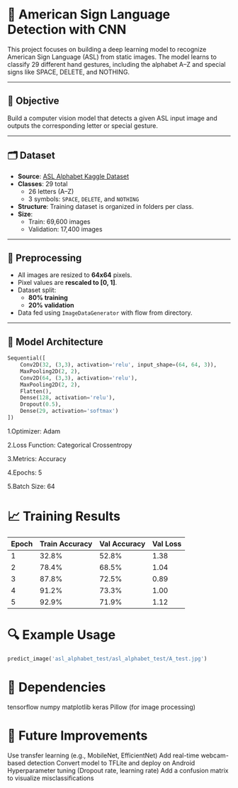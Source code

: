 # 🤟 American Sign Language Detection with CNN

This project focuses on building a deep learning model to recognize American Sign Language (ASL) from static images. The model learns to classify 29 different hand gestures, including the alphabet A–Z and special signs like SPACE, DELETE, and NOTHING.

---

## 🎯 Objective

Build a computer vision model that detects a given ASL input image and outputs the corresponding letter or special gesture.

---

## 🗂️ Dataset

- **Source**: [ASL Alphabet Kaggle Dataset](https://www.kaggle.com/datasets/grassknoted/asl-alphabet)
- **Classes**: 29 total
  - 26 letters (A–Z)
  - 3 symbols: `SPACE`, `DELETE`, and `NOTHING`
- **Structure**: Training dataset is organized in folders per class.
- **Size**: 
  - Train: 69,600 images
  - Validation: 17,400 images

---

## 🧪 Preprocessing

- All images are resized to **64x64** pixels.
- Pixel values are **rescaled to [0, 1]**.
- Dataset split:
  - **80% training**
  - **20% validation**
- Data fed using `ImageDataGenerator` with flow from directory.

---

## 🧠 Model Architecture

```python
Sequential([
    Conv2D(32, (3,3), activation='relu', input_shape=(64, 64, 3)),
    MaxPooling2D(2, 2),
    Conv2D(64, (3,3), activation='relu'),
    MaxPooling2D(2, 2),
    Flatten(),
    Dense(128, activation='relu'),
    Dropout(0.5),
    Dense(29, activation='softmax')
])
```
1.Optimizer: Adam

2.Loss Function: Categorical Crossentropy

3.Metrics: Accuracy

4.Epochs: 5

5.Batch Size: 64

# 📈 Training Results
| Epoch | Train Accuracy | Val Accuracy | Val Loss |
| ----- | -------------- | ------------ | -------- |
| 1     | 32.8%          | 52.8%        | 1.38     |
| 2     | 78.4%          | 68.5%        | 1.04     |
| 3     | 87.8%          | 72.5%        | 0.89     |
| 4     | 91.2%          | 73.3%        | 1.00     |
| 5     | 92.9%          | 71.9%        | 1.12     |


# 🔍 Example Usage 
```python
predict_image('asl_alphabet_test/asl_alphabet_test/A_test.jpg')
```
# 🧱 Dependencies

tensorflow
numpy
matplotlib
keras
Pillow (for image processing)

# 🚀 Future Improvements
Use transfer learning (e.g., MobileNet, EfficientNet)
Add real-time webcam-based detection
Convert model to TFLite and deploy on Android
Hyperparameter tuning (Dropout rate, learning rate)
Add a confusion matrix to visualize misclassifications




